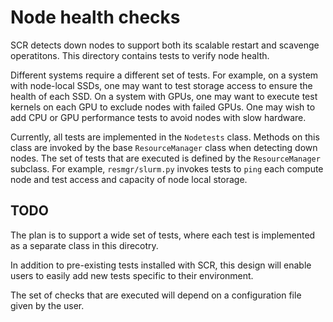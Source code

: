 # Node health checks
SCR detects down nodes to support both its scalable restart and scavenge operatitons.
This directory contains tests to verify node health.

Different systems require a different set of tests.
For example, on a system with node-local SSDs,
one may want to test storage access to ensure the health of each SSD.
On a system with GPUs, one may want to execute test kernels on each GPU to exclude nodes with failed GPUs.
One may wish to add CPU or GPU performance tests to avoid nodes with slow hardware.

Currently, all tests are implemented in the ``Nodetests`` class.
Methods on this class are invoked by the base ``ResourceManager`` class when detecting down nodes.
The set of tests that are executed is defined by the ``ResourceManager`` subclass.
For example, ``resmgr/slurm.py`` invokes tests to ``ping`` each compute node and test access and capacity of node local storage.

## TODO
The plan is to support a wide set of tests,
where each test is implemented as a separate class in this direcotry.

In addition to pre-existing tests installed with SCR,
this design will enable users to easily add new tests specific to their environment.

The set of checks that are executed will depend on a configuration file given by the user.
